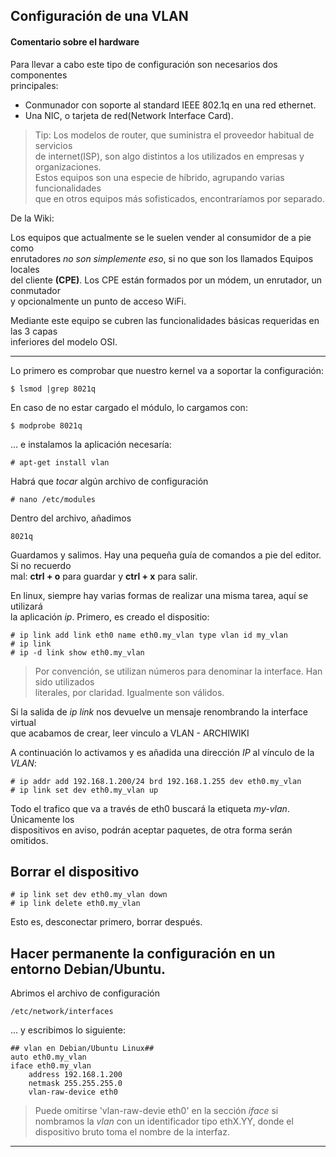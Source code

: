 
## Configuración de una VLAN

#### Comentario sobre el hardware

Para llevar a cabo este tipo de configuración son necesarios dos componentes  
principales:

  - Conmunador con soporte al standard IEEE 802.1q en una red ethernet.
  - Una NIC, o tarjeta de red(Network Interface Card).

> Tip: Los modelos de router, que suministra el proveedor habitual de servicios  
>     de internet(ISP), son algo distintos a los utilizados en empresas y  
>     organizaciones.  
>     Estos equipos son una especie de híbrido, agrupando varias funcionalidades  
>     que en otros equipos más sofisticados, encontraríamos por separado.  


De la Wiki:
  
Los equipos que actualmente se le suelen vender al consumidor de a pie como  
enrutadores _no son simplemente eso_, si no que son los llamados Equipos locales  
del cliente __(CPE)__. Los CPE están formados por un módem, un enrutador, un conmutador  
y opcionalmente un punto de acceso WiFi.  

Mediante este equipo se cubren las funcionalidades básicas requeridas en las 3 capas  
inferiores del modelo OSI.

---

Lo primero es comprobar que nuestro kernel va a soportar la configuración:  
  ~~~  
  $ lsmod |grep 8021q  
  ~~~  
En caso de no estar cargado el módulo, lo cargamos con:
  ~~~  
  $ modprobe 8021q  
  ~~~  

... e instalamos la aplicación necesaría:
  ~~~  
  # apt-get install vlan  
  ~~~  

Habrá que _tocar_ algún archivo de configuración

  ~~~  
  # nano /etc/modules
  ~~~  
Dentro del archivo, añadimos

  ~~~  
  8021q  
  ~~~ 
Guardamos y salimos. Hay una pequeña guía de comandos a pie del editor. Si no recuerdo  
mal: __ctrl + o__ para guardar y __ctrl + x__ para salir.  

En linux, siempre hay varias formas de realizar una misma tarea, aquí se utilizará  
la aplicación _ip_. Primero, es creado el dispositio:  

  ~~~  
  # ip link add link eth0 name eth0.my_vlan type vlan id my_vlan  
  # ip link  
  # ip -d link show eth0.my_vlan  
  ~~~  

> Por convención, se utilizan números para denominar la interface. Han sido utilizados  
> literales, por claridad. Igualmente son válidos.

Si la salida de _ip link_ nos devuelve un mensaje renombrando la interface virtual  
que acabamos de crear, leer vinculo a VLAN - ARCHIWIKI  

A continuación lo activamos y es añadida una dirección _IP_ al vínculo de la _VLAN_:
  ~~~  
  # ip addr add 192.168.1.200/24 brd 192.168.1.255 dev eth0.my_vlan  
  # ip link set dev eth0.my_vlan up  
  ~~~  

Todo el trafico que va a través de eth0 buscará la etiqueta _my-vlan_. Únicamente los  
dispositivos en aviso, podrán aceptar paquetes, de otra forma serán omitidos.

## Borrar el dispositivo

  ~~~  
  # ip link set dev eth0.my_vlan down  
  # ip link delete eth0.my_vlan  
  ~~~  

Esto es, desconectar primero, borrar después.

## Hacer permanente la configuración en un entorno Debian/Ubuntu.

Abrimos el archivo de configuración
  ~~~  
  /etc/network/interfaces  
  ~~~  

... y escribimos lo siguiente:
  ~~~  
  ## vlan en Debian/Ubuntu Linux##
  auto eth0.my_vlan  
  iface eth0.my_vlan  
      address 192.168.1.200  
      netmask 255.255.255.0  
      vlan-raw-device eth0
  ~~~  

> Puede omitirse 'vlan-raw-devie eth0' en la sección _iface_ si nombramos la _vlan_
> con un identificador tipo ethX.YY, donde el dispositivo bruto toma el nombre de la
> interfaz.


---

[archw]: https://wiki.archlinux.org/index.php/VLAN
